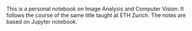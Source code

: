 This is a personal notebook on Image Analysis and Computer Vision.
It follows the course of the same title taught at ETH Zurich.
The notes are based on Jupyter notebook.
